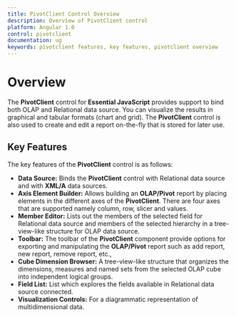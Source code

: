 ```yaml
---
title: PivotClient Control Overview	
description: Overview of PivotClient control
platform: Angular 1.0
control: pivotclient
documentation: ug
keywords: pivotclient features, key features, pivotclient overview 
---
```


# Overview

The **PivotClient** control for **Essential JavaScript** provides support to bind both OLAP and Relational data source.  You can visualize the results in graphical and tabular formats (chart and grid).  The **PivotClient** control is also used to create and edit a report on-the-fly that is stored for later use.


## Key Features

The key features of the **PivotClient** control is as follows:

* **Data Source:** Binds the **PivotClient** control with Relational data source and with **XML/A** data sources.
* **Axis Element Builder:** Allows building an **OLAP/Pivot** report by placing elements in the different axes of the **PivotClient**. There are four axes that are supported namely column, row, slicer and values.
* **Member Editor:** Lists out the members of the selected field for Relational data source and members of the selected hierarchy in a tree-view-like structure for OLAP data source.
* **Toolbar:** The toolbar of the **PivotClient** component provide options for exporting and manipulating the **OLAP/Pivot** report such as add report, new report, remove report, etc.,
* **Cube Dimension Browser:** A tree-view-like structure that organizes the dimensions, measures and named sets from the selected OLAP cube into independent logical groups.
* **Field List:** List which explores the fields available in Relational data source connected.
* **Visualization Controls:** For a diagrammatic representation of multidimensional data.

